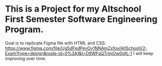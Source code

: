 # This is a Project for my Altschool First Semester Software Engineering Program.
Goal is to replicate Figma file with HTML and CSS: https://www.figma.com/file/Ug5dFpdPeyOy1NNAmZxfov/AltSchoolV2-Exam?type=design&node-id=0%3A1&t=D9WFgQTrmjOw0gfL-1
I will keep improving over time.
